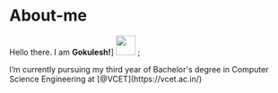 # About-me
Hello there. I am **Gokulesh!**]  <img src="https://raw.githubusercontent.com/TheDudeThatCode/TheDudeThatCode/master/Assets/Hi.gif" width=35 height=35> ;
<p>
I’m currently pursuing my third year of Bachelor's degree in Computer Science Engineering at [@VCET](https://vcet.ac.in/)
  </p>

